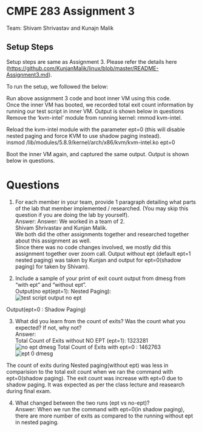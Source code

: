 # CMPE 283 Assignment 3
Team: Shivam Shrivastav and Kunajn Malik 

## Setup Steps
Setup steps are same as Assignment 3. Please refer the details here (https://github.com/KunjanMalik/linux/blob/master/README-Assignment3.md).  

To run the setup, we followed the below:  

Run above assignment 3 code and boot inner VM using this code.  
Once the inner VM has booted, we recorded total exit count information by running our test script in inner VM.
Output is shown below in questions
Remove the ‘kvm-intel’ module from running kernel:
rmmod kvm-intel.  

Reload the kvm-intel module with the parameter ept=0 (this will disable nested paging and force KVM to use shadow paging instead).  
insmod /lib/modules/5.8.9/kernel/arch/x86/kvm/kvm-intel.ko ept=0  

Boot the inner VM again, and captured the same output.
Output is shown below in questions.
  
  
# Questions

1. For each member in your team, provide 1 paragraph detailing what parts of the lab that member implemented / researched. (You may skip this question if you are doing the lab by yourself).  
Answer: Answer: We worked in a team of 2.  
Shivam Shrivastav and Kunjan Malik.  
We both did the other assignments together and researched together about this assignment as well.  
Since there was no code changes involved, we mostly did this assignment together over zoom call.
Output without ept (default ept=1 nested paging) was taken by Kunjan and output for ept=0(shadow paging) for taken by Shivam).  
  
  
2. Include a sample of your print of exit count output from dmesg from “with ept” and “without ept”.  
Output(no ept(ept=1): Nested Paging):    
![test script output no ept](https://user-images.githubusercontent.com/24988178/102020723-081bca00-3da1-11eb-8798-bb5317e7c936.png)  
  
    
Output(ept=0 : Shadow Paging)  
  
  
3. What did you learn from the count of exits? Was the count what you expected? If not, why not?  
Answer:   
Total Count of Exits without NO EPT (ept=1): 1323281  
![no ept dmesg](https://user-images.githubusercontent.com/24988178/102020507-a27b0e00-3d9f-11eb-95f0-346c27429d39.png)
Total Count of Exits with ept=0 : 1462763  
![ept 0 dmesg](https://user-images.githubusercontent.com/24988178/102021989-d65b3100-3da9-11eb-99ee-6735f4fe77f0.png)  

The count of exits during Nested paging(without ept) was less in comparision to the total exit count when we ran the command with ept=0(shadow paging).
The exit count was increase with ept=0 due to shadow paging. It was expected as per the class lecture and reasearch during final exam.


4. What changed between the two runs (ept vs no-ept)?  
Answer: When we run the command with ept=0(in shadow paging), there are more number of exits as compared to the running without ept in nested paging.
